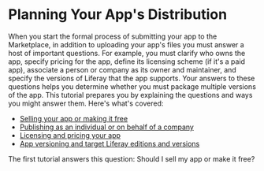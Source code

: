 # Planning Your App's Distribution [](id=planning-your-apps-distribution)

When you start the formal process of submitting your app to the Marketplace, in
addition to uploading your app's files you must answer a host of important
questions. For example, you must clarify who owns the app, specify pricing for
the app, define its licensing scheme (if it's a paid app), associate a person or
company as its owner and maintainer, and specify the versions of Liferay that
the app supports. Your answers to these questions helps you determine whether
you must package multiple versions of the app. This tutorial prepares you by
explaining the questions and ways you might answer them. Here's what's covered:

- [Selling your app or making it free](/distribute/how-to-publish/-/knowledge_base/how-to-publish/selling-your-app-or-making-it-free)
- [Publishing as an individual or on behalf of a company](/distribute/how-to-publish/-/knowledge_base/how-to-publish/publishing-as-an-individual-or-on-behalf-of-a-company)
- [Licensing and pricing your app](/distribute/how-to-publish/-/knowledge_base/how-to-publish/licensing-and-pricing-your-app)
- [App versioning and target Liferay editions and versions](/distribute/how-to-publish/-/knowledge_base/how-to-publish/targeting-liferay-editions-and-versions)

The first tutorial answers this question: Should I sell my app or make it free? 
